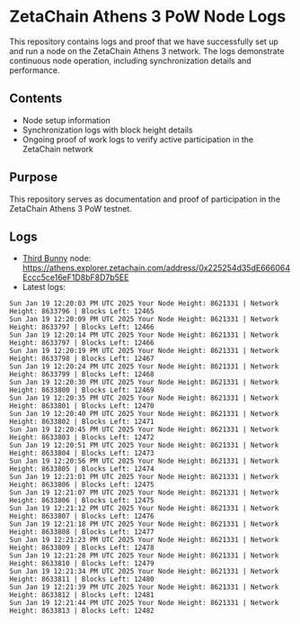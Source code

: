 # ZetaChain Athens 3 PoW Node Logs
This repository contains logs and proof that we have successfully set up and run a node on the ZetaChain Athens 3 network. The logs demonstrate continuous node operation, including synchronization details and performance.

## Contents
- Node setup information
- Synchronization logs with block height details
- Ongoing proof of work logs to verify active participation in the ZetaChain network

## Purpose
This repository serves as documentation and proof of participation in the ZetaChain Athens 3 PoW testnet.

## Logs

- [Third Bunny](https://thirdbunny.xyz/) node: https://athens.explorer.zetachain.com/address/0x225254d35dE666064Eccc5ce16eF1D8bF8D7b5EE
- Latest logs:
```
Sun Jan 19 12:20:03 PM UTC 2025 Your Node Height: 8621331 | Network Height: 8633796 | Blocks Left: 12465
Sun Jan 19 12:20:09 PM UTC 2025 Your Node Height: 8621331 | Network Height: 8633797 | Blocks Left: 12466
Sun Jan 19 12:20:14 PM UTC 2025 Your Node Height: 8621331 | Network Height: 8633797 | Blocks Left: 12466
Sun Jan 19 12:20:19 PM UTC 2025 Your Node Height: 8621331 | Network Height: 8633798 | Blocks Left: 12467
Sun Jan 19 12:20:24 PM UTC 2025 Your Node Height: 8621331 | Network Height: 8633799 | Blocks Left: 12468
Sun Jan 19 12:20:30 PM UTC 2025 Your Node Height: 8621331 | Network Height: 8633800 | Blocks Left: 12469
Sun Jan 19 12:20:35 PM UTC 2025 Your Node Height: 8621331 | Network Height: 8633801 | Blocks Left: 12470
Sun Jan 19 12:20:40 PM UTC 2025 Your Node Height: 8621331 | Network Height: 8633802 | Blocks Left: 12471
Sun Jan 19 12:20:45 PM UTC 2025 Your Node Height: 8621331 | Network Height: 8633803 | Blocks Left: 12472
Sun Jan 19 12:20:51 PM UTC 2025 Your Node Height: 8621331 | Network Height: 8633804 | Blocks Left: 12473
Sun Jan 19 12:20:56 PM UTC 2025 Your Node Height: 8621331 | Network Height: 8633805 | Blocks Left: 12474
Sun Jan 19 12:21:01 PM UTC 2025 Your Node Height: 8621331 | Network Height: 8633806 | Blocks Left: 12475
Sun Jan 19 12:21:07 PM UTC 2025 Your Node Height: 8621331 | Network Height: 8633806 | Blocks Left: 12475
Sun Jan 19 12:21:12 PM UTC 2025 Your Node Height: 8621331 | Network Height: 8633807 | Blocks Left: 12476
Sun Jan 19 12:21:18 PM UTC 2025 Your Node Height: 8621331 | Network Height: 8633808 | Blocks Left: 12477
Sun Jan 19 12:21:23 PM UTC 2025 Your Node Height: 8621331 | Network Height: 8633809 | Blocks Left: 12478
Sun Jan 19 12:21:28 PM UTC 2025 Your Node Height: 8621331 | Network Height: 8633810 | Blocks Left: 12479
Sun Jan 19 12:21:34 PM UTC 2025 Your Node Height: 8621331 | Network Height: 8633811 | Blocks Left: 12480
Sun Jan 19 12:21:39 PM UTC 2025 Your Node Height: 8621331 | Network Height: 8633812 | Blocks Left: 12481
Sun Jan 19 12:21:44 PM UTC 2025 Your Node Height: 8621331 | Network Height: 8633813 | Blocks Left: 12482
```

